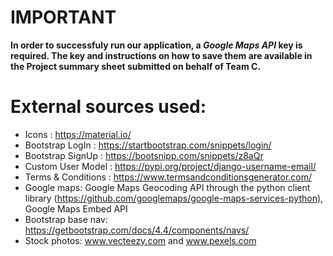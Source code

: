 # IMPORTANT #
**In order to successfuly run our application, a _Google Maps API_ key is required. The key and instructions on how to save them are available in the Project summary sheet submitted on behalf of Team C.**
# External sources used:
- Icons :  https://material.io/ 
- Bootstrap LogIn : https://startbootstrap.com/snippets/login/ 
- Bootstrap SignUp : https://bootsnipp.com/snippets/z8aQr 
- Custom User Model : https://pypi.org/project/django-username-email/ 
- Terms & Conditions : https://www.termsandconditionsgenerator.com/ 
- Google maps: Google Maps Geocoding API through the python client library (https://github.com/googlemaps/google-maps-services-python), Google Maps Embed API
- Bootstrap base nav: https://getbootstrap.com/docs/4.4/components/navs/
- Stock photos: www.vecteezy.com and www.pexels.com

